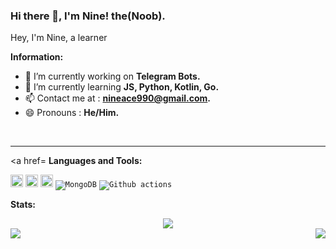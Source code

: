 ### Hi there 👋, I'm Nine! the(Noob).


Hey, I'm Nine, a learner

 **Information:**

- 🔭 I’m currently working on  **Telegram Bots.**
- 🌱 I’m currently learning  **JS, Python, Kotlin, Go.**
- 📫 Contact me at :  **nineace990@gmail.com.**
- 😄 Pronouns :  **He/Him.**


<br>

---
<a href=
**Languages and Tools:**  

<code><img height="20" src="https://img.shields.io/badge/-Nodejs-43853d?style=flat-square&logo=Node.js&logoColor=white"/></code>
<code><img height="20" src="https://img.shields.io/badge/-HTML5-E34F26?style=flat-square&logo=html5&logoColor=white" /></code>
<code><img height="20" src="https://img.shields.io/badge/-Heroku-430098?style=flat-square&logo=heroku&logoColor=white" /></code>
<code><img alt="MongoDB" src="https://img.shields.io/badge/-MongoDB-13aa52?style=flat-square&logo=mongodb&logoColor=white" /></code>
<code><img alt="Github actions" src="https://img.shields.io/badge/-Github_Actions-2088FF?style=flat-square&logo=github-actions&logoColor=white" /></code>





**Stats:**  

<div align="center"><img src="https://github-profile-trophy.vercel.app/?username=Nine-katsuyo&theme=dracula&count_private=true"></div>
<img align="left" src="https://github-readme-stats.vercel.app/api?username=Nine-katsuyo&show_icons=true&hide_border=true&theme=tokyonight"><img align="right" src="https://github-readme-stats.vercel.app/api/top-langs/?username=Nine-katsuyo&theme=tokyonight&hide=batchfile">


